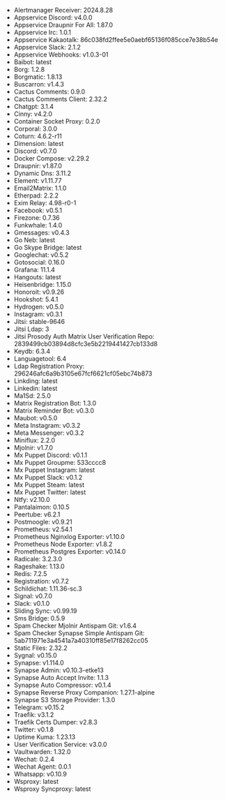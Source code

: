 * Alertmanager Receiver: 2024.8.28
* Appservice Discord: v4.0.0
* Appservice Draupnir For All: 1.87.0
* Appservice Irc: 1.0.1
* Appservice Kakaotalk: 86c038fd2ffee5e0aebf65136f085cce7e38b54e
* Appservice Slack: 2.1.2
* Appservice Webhooks: v1.0.3-01
* Baibot: latest
* Borg: 1.2.8
* Borgmatic: 1.8.13
* Buscarron: v1.4.3
* Cactus Comments: 0.9.0
* Cactus Comments Client: 2.32.2
* Chatgpt: 3.1.4
* Cinny: v4.2.0
* Container Socket Proxy: 0.2.0
* Corporal: 3.0.0
* Coturn: 4.6.2-r11
* Dimension: latest
* Discord: v0.7.0
* Docker Compose: v2.29.2
* Draupnir: v1.87.0
* Dynamic Dns: 3.11.2
* Element: v1.11.77
* Email2Matrix: 1.1.0
* Etherpad: 2.2.2
* Exim Relay: 4.98-r0-1
* Facebook: v0.5.1
* Firezone: 0.7.36
* Funkwhale: 1.4.0
* Gmessages: v0.4.3
* Go Neb: latest
* Go Skype Bridge: latest
* Googlechat: v0.5.2
* Gotosocial: 0.16.0
* Grafana: 11.1.4
* Hangouts: latest
* Heisenbridge: 1.15.0
* Honoroit: v0.9.26
* Hookshot: 5.4.1
* Hydrogen: v0.5.0
* Instagram: v0.3.1
* Jitsi: stable-9646
* Jitsi Ldap: 3
* Jitsi Prosody Auth Matrix User Verification Repo: 2839499cb03894d8cfc3e5b2219441427cb133d8
* Keydb: 6.3.4
* Languagetool: 6.4
* Ldap Registration Proxy: 296246afc6a9b3105e67fcf6621cf05ebc74b873
* Linkding: latest
* Linkedin: latest
* Ma1Sd: 2.5.0
* Matrix Registration Bot: 1.3.0
* Matrix Reminder Bot: v0.3.0
* Maubot: v0.5.0
* Meta Instagram: v0.3.2
* Meta Messenger: v0.3.2
* Miniflux: 2.2.0
* Mjolnir: v1.7.0
* Mx Puppet Discord: v0.1.1
* Mx Puppet Groupme: 533cccc8
* Mx Puppet Instagram: latest
* Mx Puppet Slack: v0.1.2
* Mx Puppet Steam: latest
* Mx Puppet Twitter: latest
* Ntfy: v2.10.0
* Pantalaimon: 0.10.5
* Peertube: v6.2.1
* Postmoogle: v0.9.21
* Prometheus: v2.54.1
* Prometheus Nginxlog Exporter: v1.10.0
* Prometheus Node Exporter: v1.8.2
* Prometheus Postgres Exporter: v0.14.0
* Radicale: 3.2.3.0
* Rageshake: 1.13.0
* Redis: 7.2.5
* Registration: v0.7.2
* Schildichat: 1.11.36-sc.3
* Signal: v0.7.0
* Slack: v0.1.0
* Sliding Sync: v0.99.19
* Sms Bridge: 0.5.9
* Spam Checker Mjolnir Antispam Git: v1.6.4
* Spam Checker Synapse Simple Antispam Git: 5ab711971e3a4541a7a40310ff85e17f8262cc05
* Static Files: 2.32.2
* Sygnal: v0.15.0
* Synapse: v1.114.0
* Synapse Admin: v0.10.3-etke13
* Synapse Auto Accept Invite: 1.1.3
* Synapse Auto Compressor: v0.1.4
* Synapse Reverse Proxy Companion: 1.27.1-alpine
* Synapse S3 Storage Provider: 1.3.0
* Telegram: v0.15.2
* Traefik: v3.1.2
* Traefik Certs Dumper: v2.8.3
* Twitter: v0.1.8
* Uptime Kuma: 1.23.13
* User Verification Service: v3.0.0
* Vaultwarden: 1.32.0
* Wechat: 0.2.4
* Wechat Agent: 0.0.1
* Whatsapp: v0.10.9
* Wsproxy: latest
* Wsproxy Syncproxy: latest
